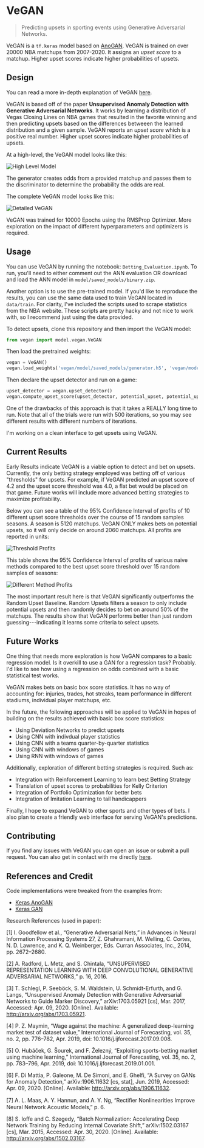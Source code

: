 # VeGAN

> Predicting upsets in sporting events using Generative Adversarial Networks.

VeGAN is a `tf.keras` model based on [AnoGAN](https://arxiv.org/abs/1703.05921). VeGAN is trained on over 20000 NBA matchups from 2007-2020. It assigns an *upset score* to a matchup. Higher upset scores indicate higher probabilities of upsets.

## Design

You can read a more in-depth explanation of VeGAN [here](#).

VeGAN is based off of the paper **Unsupervised Anomaly Detection with Generative Adversarial Networks**. It works by learning a distribution of Vegas Closing Lines on NBA games that resulted in the favorite winning and then predicting upsets based on the differences betweeen the learned distribution and a given sample. VeGAN reports an *upset score* which is a positive real number. Higher upset scores indicate higher probabilities of upsets.

At a high-level, the VeGAN model looks like this:

![High Level Model](assets/AnomalyDetectionModel.png?raw=true)

The generator creates odds from a provided matchup and passes them to the discriminator to determine the probability the odds are real.

The complete VeGAN model looks like this:

![Detailed VeGAN](assets/UpsetScoreModel.png?raw=true)

VeGAN was trained for 10000 Epochs using the RMSProp Optimizer. More exploration on the impact of different hyperparameters and optimizers is required.

## Usage

You can use VeGAN by running the notebook: `Betting_Evaluation.ipynb`. To run, you'll need to either comment out the ANN evaluation OR download and load the ANN model in `model/saved_models/binary.zip`.

Another option is to use the pre-trained model. If you'd like to reproduce the results, you can use the same data used to train VeGAN located in `data/train`. For clarity, I've included the scripts used to scrape statistics from the NBA website. These scripts are pretty hacky and not nice to work with, so I recommend just using the data provided.

To detect upsets, clone this repository and then import the VeGAN model:

```python
from vegan import model.vegan.VeGAN
```

Then load the pretrained weights:

```python
vegan = VeGAN()
vegan.load_weights('vegan/model/saved_models/generator.h5', 'vegan/model/saved_models/discriminator.h5')
```

Then declare the upset detector and run on a game:

```python
upset_detector = vegan.upset_detector()
vegan.compute_upset_score(upset_detector, potential_upset, potential_upset_odds, iterations=500)
```

One of the drawbacks of this approach is that it takes a REALLY long time to run. Note that all of the trials were run with 500 iterations, so you may see different results with different numbers of iterations.

I'm working on a clean interface to get upsets using VeGAN.

## Current Results

Early Results indicate VeGAN is a viable option to detect and bet on upsets. Currently, the only betting strategy employed was betting off of various "thresholds" for upsets. For example, if VeGAN predicted an upset score of 4.2 and the upset score threshold was 4.0, a flat bet would be placed on that game. Future works will include more advanced betting strategies to maximize profitability.

Below you can see a table of the 95% Confidence Interval of profits of 10 different upset score thresholds over the course of 15 random samples seasons. A season is 5120 matchups. VeGAN ONLY makes bets on potential upsets, so it will only decide on around 2060 matchups. All profits are reported in units:

![Threshold Profits](assets/ProfitThresholds.PNG?raw=true)

This table shows the 95% Confidence Interval of profits of various naive methods compared to the best upset score threshold over 15 random samples of seasons:

![Different Method Profits](/assets/ProfitMethods.png?raw=true)

The most important result here is that VeGAN significantly outperforms the Random Upset Baseline. Random Upsets filters a season to only include potential upsets and then randomly decides to bet on around 50% of the matchups. The results show that VeGAN performs better than just random guessing---indicating it learns some criteria to select upsets.

## Future Works

One thing that needs more exploration is how VeGAN compares to a basic regression model. Is it overkill to use a GAN for a regression task? Probably. I'd like to see how using a regression on odds combined with a basic statistical test works.

VeGAN makes bets on basic box score statistics. It has no way of accounting for: injuries, trades, hot streaks, team performance in different stadiums, individual player matchups, etc.

In the future, the following approaches will be applied to VeGAN in hopes of building on the results achieved with basic box score statistics:

* Using Deviation Networks to predict upsets
* Using CNN with indivdual player statistics
* Using CNN with a teams quarter-by-quarter statistics
* Using CNN with windows of games
* Using RNN with windows of games

Additionally, exploration of different betting strategies is required. Such as:

* Integration with Reinforcement Learning to learn best Betting Strategy
* Translation of upset scores to probabilities for Kelly Criterion
* Integration of Portfolio Optimization for better bets
* Integration of Imitation Learning to tail handicappers

Finally, I hope to expand VeGAN to other sports and other types of bets. I also plan to create a friendly web interface for serving VeGAN's predictions.

## Contributing

If you find any issues with VeGAN you can open an issue or submit a pull request. You can also get in contact with me directly [here](mailto:smoriarity.5@gmail.com).

## References and Credit

Code implementations were tweaked from the examples from:

* [Keras AnoGAN](https://github.com/tkwoo/anogan-keras)
* [Keras GAN](https://github.com/eriklindernoren/Keras-GAN)

Research References (used in paper):

[1]	I. Goodfellow et al., “Generative Adversarial Nets,” in Advances in Neural Information Processing Systems 27, Z. Ghahramani, M. Welling, C. Cortes, N. D. Lawrence, and K. Q. Weinberger, Eds. Curran Associates, Inc., 2014, pp. 2672–2680.

[2]	A. Radford, L. Metz, and S. Chintala, “UNSUPERVISED REPRESENTATION LEARNING WITH DEEP CONVOLUTIONAL GENERATIVE ADVERSARIAL NETWORKS,” p. 16, 2016.

[3]	T. Schlegl, P. Seeböck, S. M. Waldstein, U. Schmidt-Erfurth, and G. Langs, “Unsupervised Anomaly Detection with Generative Adversarial Networks to Guide Marker Discovery,” arXiv:1703.05921 [cs], Mar. 2017, Accessed: Apr. 09, 2020. [Online]. Available: http://arxiv.org/abs/1703.05921.

[4]	P. Z. Maymin, “Wage against the machine: A generalized deep-learning market test of dataset value,” International Journal of Forecasting, vol. 35, no. 2, pp. 776–782, Apr. 2019, doi: 10.1016/j.ijforecast.2017.09.008.

[5]	O. Hubáček, G. Šourek, and F. Železný, “Exploiting sports-betting market using machine learning,” International Journal of Forecasting, vol. 35, no. 2, pp. 783–796, Apr. 2019, doi: 10.1016/j.ijforecast.2019.01.001.

[6]	F. Di Mattia, P. Galeone, M. De Simoni, and E. Ghelfi, “A Survey on GANs for Anomaly Detection,” arXiv:1906.11632 [cs, stat], Jun. 2019, Accessed: Apr. 09, 2020. [Online]. Available: http://arxiv.org/abs/1906.11632.

[7]	A. L. Maas, A. Y. Hannun, and A. Y. Ng, “Rectiﬁer Nonlinearities Improve Neural Network Acoustic Models,” p. 6.

[8]	S. Ioffe and C. Szegedy, “Batch Normalization: Accelerating Deep Network Training by Reducing Internal Covariate Shift,” arXiv:1502.03167 [cs], Mar. 2015, Accessed: Apr. 30, 2020. [Online]. Available: http://arxiv.org/abs/1502.03167.

